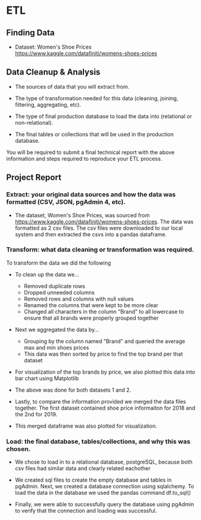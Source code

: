 # ETL


## Finding Data

* Dataset: Women's Shoe Prices https://www.kaggle.com/datafiniti/womens-shoes-prices

## Data Cleanup & Analysis

* The sources of data that you will extract from.

* The type of transformation needed for this data (cleaning, joining, filtering, aggregating, etc).

* The type of final production database to load the data into (relational or non-relational).

* The final tables or collections that will be used in the production database.

You will be required to submit a final technical report with the above information and steps required to reproduce your ETL process.

## Project Report

### Extract: your original data sources and how the data was formatted (CSV, JSON, pgAdmin 4, etc).

   * The dataset, Women's Shoe Prices, was sourced from https://www.kaggle.com/datafiniti/womens-shoes-prices. The data was formatted as 2 csv files. The csv files were downloaded to our local system and then extracted the csvs into a pandas dataframe. 

### Transform: what data cleaning or transformation was required. ###

To transform the data we did the following

* To clean up the data we...
    * Removed duplicate rows
    * Dropped unneeded columns
    * Removed rows and columns with null values
    * Renamed the columns that were kept to be more clear
    * Changed all characters in the column "Brand" to all lowercase to ensure that all brands were properly grouped together
    
* Next we aggregated the data by...
    * Grouping by the column named "Brand" and queried the average max and min shoes prices
    * This data was then sorted by price to find the top brand per that dataset
   
* For visualization of the top brands by price, we also plotted this data into bar chart using Matplotlib

* The above was done for both datasets 1 and 2. 

* Lastly, to compare the information provided we merged the data files together. The first dataset contained shoe price informaiton for 2018 and the 2nd for 2019.

* This merged dataframe was also plotted for visualization. 

### Load: the final database, tables/collections, and why this was chosen. ###

* We chose to load in to a relational database, postgreSQL, because both csv files had similar data and clearly related eachother

* We created sql files to create the empty database and tables in pgAdmin. Next, we created a database connection using sqlalchemy. 
To load the data in the database we used the pandas command df.to_sql()

* Finally, we were able to successfully query the database using pgAdmin to verify that the connection and loading was successful. 
